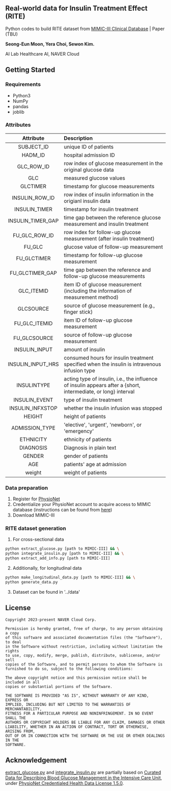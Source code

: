## Real-world data for Insulin Treatment Effect (RITE)

Python codes to build RITE dataset from [MIMIC-III Clinical Database](https://physionet.org/content/mimiciii/1.4/) | Paper (TBU)

**Seong-Eun Moon, Yera Choi, Sewon Kim.**

AI Lab Healthcare AI, NAVER Cloud


## Getting Started

### Requirements
- Python3
- NumPy
- pandas
- joblib
### Attributes
Attribute|Description
:--:|:--
SUBJECT_ID|unique ID of patients
HADM_ID|hospital admission ID
GLC_ROW_ID|row index of glucose measurement in the original glucose data
GLC|measured glucose values
GLCTIMER|timestamp for glucose measurements
INSULIN_ROW_ID|row index of insulin information in the origianl insulin data
INSULIN_TIMER|timestamp for insulin treatment
INSULIN_TIMER_GAP|time gap between the reference glucose measurement and insulin treatment
FU_GLC_ROW_ID|row index for follow-up glucose measurement (after insulin treatment)
FU_GLC|glucose value of follow-up measurement
FU_GLCTIMER|timestamp for follow-up glucose measurement
FU_GLCTIMER_GAP|time gap between the reference and follow-up glucose measurements
GLC_ITEMID|item ID of glucose measurement (including the information of measurement method)
GLCSOURCE|source of glucose measurement (e.g., finger stick)
FU_GLC_ITEMID|item ID of follow-up glucose measurement
FU_GLCSOURCE|source of follow-up glucose measurement
INSULIN_INPUT|amount of insulin
INSULIN_INPUT_HRS|consumed hours for insulin treatment specified when the insulin is intravenous infusion type
INSULINTYPE|acting type of insulin, i.e., the influence of insulin appears after a {short, intermediate, or long} interval
INSULIN_EVENT|type of insulin treatment
INSULIN_INFXSTOP|whether the insulin infusion was stopped
HEIGHT|height of patients
ADMISSION_TYPE|'elective', 'urgent', 'newborn', or 'emergency'
ETHNICITY|ethnicity of patients
DIAGNOSIS|Diagnosis in plain text
GENDER|gender of patients
AGE|patients' age at admission
weight|weight of patients
### Data preparation
1. Register for [PhysioNet](https://physionet.org/)
2. Credentialize your PhysioNet account to acquire access to MIMIC database (instructions can be found from [here](https://mimic.mit.edu/docs/gettingstarted/))
3. Download MIMIC-III
### RITE dataset generation
1. For cross-sectional data
```bash
python extract_glucose.py [path to MIMIC-III] && \
python integrate_insulin.py [path to MIMIC-III] && \
python extract_add_info.py [path to MIMIC-III]
```
2. Additionally, for longitudinal data
```bash
python make_longitudinal_data.py [path to MIMIC-III] && \
python generate_data.py
```
3. Dataset can be found in '../data' 

## License
```
Copyright 2023-present NAVER Cloud Corp.

Permission is hereby granted, free of charge, to any person obtaining a copy
of this software and associated documentation files (the "Software"), to deal
in the Software without restriction, including without limitation the rights
to use, copy, modify, merge, publish, distribute, sublicense, and/or sell
copies of the Software, and to permit persons to whom the Software is
furnished to do so, subject to the following conditions:

The above copyright notice and this permission notice shall be included in all
copies or substantial portions of the Software.

THE SOFTWARE IS PROVIDED "AS IS", WITHOUT WARRANTY OF ANY KIND, EXPRESS OR
IMPLIED, INCLUDING BUT NOT LIMITED TO THE WARRANTIES OF MERCHANTABILITY,
FITNESS FOR A PARTICULAR PURPOSE AND NONINFRINGEMENT. IN NO EVENT SHALL THE
AUTHORS OR COPYRIGHT HOLDERS BE LIABLE FOR ANY CLAIM, DAMAGES OR OTHER
LIABILITY, WHETHER IN AN ACTION OF CONTRACT, TORT OR OTHERWISE, ARISING FROM,
OUT OF OR IN CONNECTION WITH THE SOFTWARE OR THE USE OR OTHER DEALINGS IN THE
SOFTWARE.
```

## Acknowledgement
[extract_glucose.py](extract_glucose.py) and [integrate_insulin.py](integrate_insulin.py) are partially based on [Curated Data for Describing Blood Glucose Management in the Intensive Care Unit](https://physionet.org/content/glucose-management-mimic/1.0.1/), under [PhysioNet Credentialed Health Data License 1.5.0](https://physionet.org/content/glucose-management-mimic/view-license/1.0.1/).

